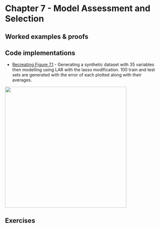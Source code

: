 # Chapter 7 - Model Assessment and Selection 

## Worked examples & proofs

## Code implementations

* [Recreating Figure 7.1](https://github.com/alanjeffares/elements-of-statistical-learning/blob/master/chapter-7/code/figure_7.1.R) - Generating a synthetic dataset with 35 variables then modelling using LAR with the lasso modification. 100 train and test sets are generated with the error of each plotted along with their averages.
<img src="https://github.com/alanjeffares/elements-of-statistical-learning/blob/master/chapter-7/images/figure_7.1.png"  width="400">



## Exercises


